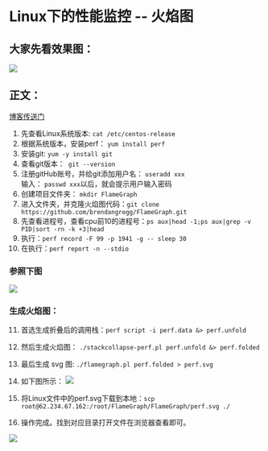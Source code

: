 # Linux下的性能监控 -- 火焰图

## 大家先看效果图：
![](https://i.loli.net/2019/06/17/5d07adc78257730405.png)

## 正文：
[博客传送门](https://blog.csdn.net/gatieme/article/details/78885908)

1. 先查看Linux系统版本: ```cat /etc/centos-release```
2. 根据系统版本，安装perf： ```yum install perf```
3. 安装git: ```yum -y install git```
4. 查看git版本：``` git --version```
5. 注册gitHub账号，并给git添加用户名： ```useradd xxx```<br />
输入： ```passwd xxx```以后，就会提示用户输入密码
6. 创建项目文件夹： ```mkdir FlameGraph``` 
7. 进入文件夹，并克隆火焰图代码：```git clone https://github.com/brendangregg/FlameGraph.git```
8. 先查看进程号，查看cpu前10的进程号：```ps aux|head -1;ps aux|grep -v PID|sort -rn -k +3|head```
9. 执行：```perf record -F 99 -p 1941 -g -- sleep 30```
10. 在执行：```perf report -n --stdio```
### 参照下图
![](https://i.loli.net/2019/06/17/5d07b1a807b4021228.jpg)

### 生成火焰图：
11. 首选生成折叠后的调用栈：```perf script -i perf.data &> perf.unfold```
12. 然后生成火焰图： ```./stackcollapse-perf.pl perf.unfold &> perf.folded```
13. 最后生成 svg 图: ```./flamegraph.pl perf.folded > perf.svg```
14. 如下图所示：
![](https://i.loli.net/2019/06/17/5d07b2a37615277052.jpg)
15. 将Linux文件中的perf.svg下载到本地：```scp root@62.234.67.162:/root/FlameGraph/FlameGraph/perf.svg ./```

16. 操作完成。找到对应目录打开文件在浏览器查看即可。

![](https://i.loli.net/2019/06/17/5d07b3822558732366.png)
